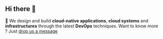 ## Hi there 👋

🙋‍ We design and build **cloud-native applications**, **cloud systems** and **infrastructures** through the latest **DevOps** techniques.
Want to know more ? Just [drop us a message](mailto:info@sparkfabrik.com)

